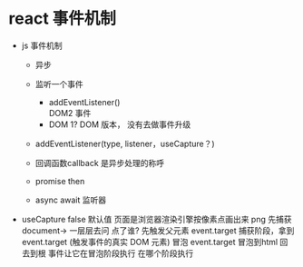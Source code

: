 # react 事件机制
- js 事件机制
     - 异步
     - 监听一个事件
        - addEventListener()  
        DOM2  事件 
        <a onClick="doSomething()"></a>
        - DOM 1?  DOM 版本，  没有去做事件升级
    
    - addEventListener(type, listener，useCapture？)
    - 回调函数callback 是异步处理的称呼
    - promise then 
    - async await 
    监听器 
- useCapture false 默认值
页面是浏览器渲染引擎按像素点画出来 png
     先捕获  document-> 一层层去问
            点了谁?
           先触发父元素
     event.target 
            捕获阶段，拿到event.target (触发事件的真实 DOM 元素) 
     冒泡
        event.target  冒泡到html   回去到根
        事件让它在冒泡阶段执行
        在哪个阶段执行

